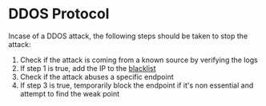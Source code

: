 # DDOS Protocol

Incase of a DDOS attack, the following steps should be taken to stop the attack:

1. Check if the attack is coming from a known source by verifying the logs
2. If step 1 is true, add the IP to the [blacklist](../blacklist.json)
3. Check if the attack abuses a specific endpoint
4. If step 3 is true, temporarily block the endpoint if it's non essential and attempt to find the weak point
